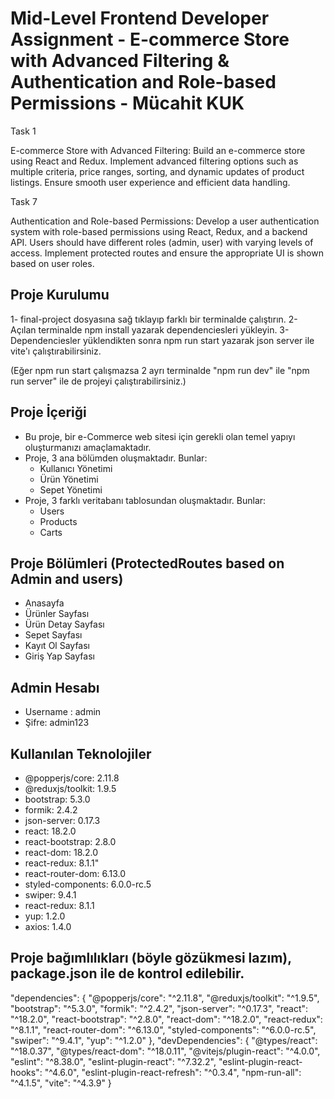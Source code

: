 # Mid-Level Frontend Developer Assignment  - E-commerce Store with Advanced Filtering & Authentication and Role-based Permissions - Mücahit KUK


Task 1 

E-commerce Store with Advanced Filtering: Build an e-commerce store using React and Redux. Implement advanced filtering options such as multiple criteria, price ranges, sorting, and dynamic updates of product listings. Ensure smooth user experience and efficient data handling.

Task 7

Authentication and Role-based Permissions: Develop a user authentication system with role-based permissions using React, Redux, and a backend API. Users should have different roles (admin, user) with varying levels of access. Implement protected routes and ensure the appropriate UI is shown based on user roles.

## Proje Kurulumu

1- final-project dosyasına sağ tıklayıp farklı bir terminalde çalıştırın.
2- Açılan terminalde npm install yazarak dependenciesleri yükleyin.
3- Dependenciesler yüklendikten sonra npm run start yazarak json server ile vite'ı çalıştırabilirsiniz.

(Eğer npm run start çalışmazsa 2 ayrı terminalde "npm run dev" ile "npm run server" ile de projeyi çalıştırabilirsiniz.)


## Proje İçeriği


- Bu proje, bir e-Commerce web sitesi için gerekli olan temel yapıyı oluşturmanızı amaçlamaktadır.
- Proje, 3 ana bölümden oluşmaktadır. Bunlar:
  - Kullanıcı Yönetimi
  - Ürün Yönetimi
  - Sepet Yönetimi
- Proje, 3 farklı veritabanı tablosundan oluşmaktadır. Bunlar:
  - Users
  - Products
  - Carts

## Proje Bölümleri (ProtectedRoutes based on Admin and users)

- Anasayfa
- Ürünler Sayfası
- Ürün Detay Sayfası
- Sepet Sayfası
- Kayıt Ol Sayfası
- Giriş Yap Sayfası


## Admin Hesabı

- Username : admin
- Şifre: admin123

## Kullanılan Teknolojiler

- @popperjs/core: 2.11.8
- @reduxjs/toolkit: 1.9.5
- bootstrap: 5.3.0
- formik: 2.4.2
- json-server: 0.17.3
- react: 18.2.0
- react-bootstrap: 2.8.0
- react-dom: 18.2.0
- react-redux: 8.1.1"
- react-router-dom: 6.13.0
- styled-components: 6.0.0-rc.5
- swiper: 9.4.1
- react-redux: 8.1.1
- yup: 1.2.0
- axios: 1.4.0


## Proje bağımlılıkları (böyle gözükmesi lazım), package.json ile de kontrol edilebilir.

"dependencies": {
    "@popperjs/core": "^2.11.8",
    "@reduxjs/toolkit": "^1.9.5",
    "bootstrap": "^5.3.0",
    "formik": "^2.4.2",
    "json-server": "^0.17.3",
    "react": "^18.2.0",
    "react-bootstrap": "^2.8.0",
    "react-dom": "^18.2.0",
    "react-redux": "^8.1.1",
    "react-router-dom": "^6.13.0",
    "styled-components": "^6.0.0-rc.5",
    "swiper": "^9.4.1",
    "yup": "^1.2.0"
  },
  "devDependencies": {
    "@types/react": "^18.0.37",
    "@types/react-dom": "^18.0.11",
    "@vitejs/plugin-react": "^4.0.0",
    "eslint": "^8.38.0",
    "eslint-plugin-react": "^7.32.2",
    "eslint-plugin-react-hooks": "^4.6.0",
    "eslint-plugin-react-refresh": "^0.3.4",
    "npm-run-all": "^4.1.5",
    "vite": "^4.3.9"
  }
